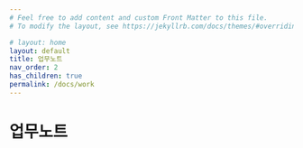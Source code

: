 ```yaml
---
# Feel free to add content and custom Front Matter to this file.
# To modify the layout, see https://jekyllrb.com/docs/themes/#overriding-theme-defaults

# layout: home
layout: default
title: 업무노트
nav_order: 2
has_children: true
permalink: /docs/work
---
```


# 업무노트
